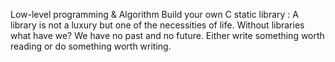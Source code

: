 Low-level programming & Algorithm Build your own C static library :
A library is not a luxury but one of the necessities of life.
Without libraries what have we? We have no past and no future.
Either write something worth reading or do something worth writing.
